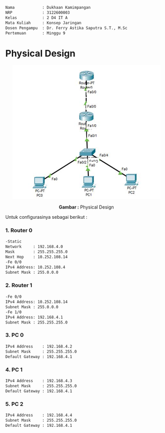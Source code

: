     Nama            : Dukhaan Kamimpangan
    NRP             : 3122600003
    Kelas           : 2 D4 IT A
    Mata Kuliah     : Konsep Jaringan
    Dosen Pengampu  : Dr. Ferry Astika Saputra S.T., M.Sc
    Pertemuan       : Minggu 9

# Physical Design

<div align="center">
<img src="./assets/design-physical.JPG">
<p><strong>Gambar :</strong> Physical Design</p>
</div>

Untuk configurasinya sebagai berikut :

### **1. Router 0**

    -Static
    Network     : 192.168.4.0
    Mask        : 255.255.255.0
    Next Hop    : 10.252.108.14
    -Fe 0/0
    IPv4 Address: 10.252.108.4
    Subnet Mask : 255.0.0.0

### **2. Router 1**

    -Fe 0/0
    IPv4 Address: 10.252.108.14
    Subnet Mask : 255.0.0.0
    -Fe 1/0
    IPv4 Address: 192.168.4.1
    Subnet Mask : 255.255.255.0

### **3. PC 0**

    IPv4 Address    : 192.168.4.2
    Subnet Mask     : 255.255.255.0
    Default Gateway : 192.168.4.1

### **4. PC 1**

    IPv4 Address    : 192.168.4.3
    Subnet Mask     : 255.255.255.0
    Default Gateway : 192.168.4.1

### **5. PC 2**

    IPv4 Address    : 192.168.4.4
    Subnet Mask     : 255.255.255.0
    Default Gateway : 192.168.4.1
